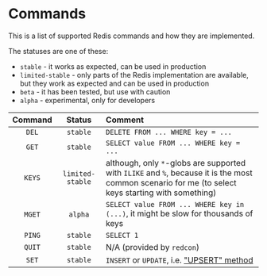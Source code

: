 # Commands

This is a list of supported Redis commands and how they are implemented.

The statuses are one of these:

- `stable` - it works as expected, can be used in production
- `limited-stable` - only parts of the Redis implementation are available, but they work as expected and can be used in production
- `beta` - it has been tested, but use with caution
- `alpha` - experimental, only for developers

| Command |      Status      | Comment                                                                                                                                             |
|:-------:|:----------------:|:----------------------------------------------------------------------------------------------------------------------------------------------------|
|  `DEL`  |     `stable`     | `DELETE FROM ... WHERE key = ...`                                                                                                                   |
|  `GET`  |     `stable`     | `SELECT value FROM ... WHERE key = ...`                                                                                                             |
| `KEYS`  | `limited-stable` | although, only `*`-globs are supported with `ILIKE` and `%`, because it is the most common scenario for me (to select keys starting with something) |
| `MGET`  |     `alpha`      | `SELECT value FROM ... WHERE key in (...)`, it might be slow for thousands of keys                                                                  |
| `PING`  |     `stable`     | `SELECT 1`                                                                                                                                          |
| `QUIT`  |     `stable`     | N/A (provided by `redcon`)                                                                                                                          |
|  `SET`  |     `stable`     | `INSERT` or `UPDATE`, i.e. ["UPSERT" method](https://www.postgresql.org/docs/14/sql-insert.html)                                                    |

